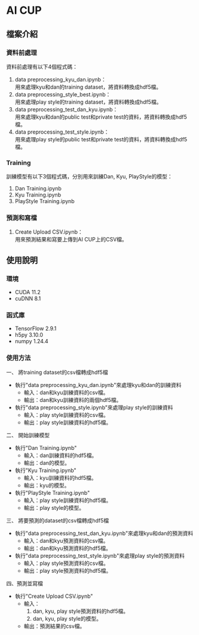 # AI CUP

## 檔案介紹

### 資料前處理
資料前處理有以下4個程式碼：
1. data preprocessing_kyu_dan.ipynb：<br/>
用來處理kyu和dan的training dataset，將資料轉換成hdf5檔。
2. data preprocessing_style_best.ipynb：<br/>
用來處理play style的training dataset，將資料轉換成hdf5檔。
3. data preprocessing_test_dan_kyu.ipynb：<br/>
用來處理kyu和dan的public test和private test的資料，將資料轉換成hdf5檔。
4. data preprocessing_test_style.ipynb：<br/>
用來處理play style的public test和private test的資料，將資料轉換成hdf5檔。
    
### Training
訓練模型有以下3個程式碼，分別用來訓練Dan, Kyu, PlayStyle的模型：
1. Dan Training.ipynb
2. Kyu Training.ipynb
3. PlayStyle Training.ipynb

### 預測和寫檔
1. Create Upload CSV.ipynb：<br/>用來預測結果和寫要上傳到AI CUP上的CSV檔。

## 使用說明

### 環境
- CUDA 11.2
- cuDNN 8.1
### 函式庫
- TensorFlow 2.9.1
- h5py 3.10.0
- numpy 1.24.4
### 使用方法
一、 將training dataset的csv檔轉成hdf5檔
- 執行"data preprocessing_kyu_dan.ipynb"來處理kyu和dan的訓練資料
    - 輸入：dan和kyu訓練資料的csv檔。
    - 輸出：dan和kyu訓練資料的兩個hdf5檔。
- 執行"data preprocessing_style.ipynb"來處理play style的訓練資料
    - 輸入：play style訓練資料的csv檔。
    - 輸出：play style訓練資料的hdf5檔。
    
二、 開始訓練模型
- 執行"Dan Training.ipynb"
    - 輸入：dan訓練資料的hdf5檔。
    - 輸出：dan的模型。
- 執行"Kyu Training.ipynb"
    - 輸入：kyu訓練資料的hdf5檔。
    - 輸出：kyu的模型。
- 執行"PlayStyle Training.ipynb"
    - 輸入：play style訓練資料的hdf5檔。
    - 輸出：play style的模型。
    
三、 將要預測的dataset的csv檔轉成hdf5檔
- 執行"data preprocessing_test_dan_kyu.ipynb"來處理kyu和dan的預測資料
    - 輸入：dan和kyu預測資料的csv檔。
    - 輸出：dan和kyu預測資料的hdf5檔。
- 執行"data preprocessing_test_style.ipynb"來處理play style的預測資料
    - 輸入：play style預測資料的csv檔。
    - 輸出：play style預測資料的hdf5檔。
    
四、預測並寫檔
- 執行"Create Upload CSV.ipynb"
    - 輸入：
        1. dan, kyu, play style預測資料的hdf5檔。
        2. dan, kyu, play style的模型。
    - 輸出：預測結果的csv檔。
